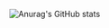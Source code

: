 ![Anurag's GitHub stats](https://github-readme-stats.vercel.app/api?username=gavinoluna&show_icons=true&theme=aura_dark&count_private=true)
